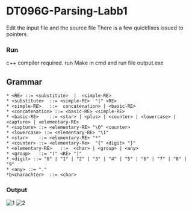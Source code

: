 # DT096G-Parsing-Labb1

Edit the input file and the source file
There is a few quickfixes issued to pointers
### Run
c++ compiler required.
run Make in cmd 
and run file output.exe

## Grammar
```
* <RE> ::= <substitute>  |  <simple-RE>
* <substitute>	::=	<simple-RE>  "|" <RE>
* <simple-RE>	::=  concatenation> | <basic-RE> 
* <concatenation> ::= <basic-RE> <simple-RE> 
* <basic-RE>	::= <star> | <plus> | <counter> | <lowercase> | <capture> | <elementary-RE>
* <capture> ::= <elementary-RE> "\O" <counter>
* <lowercase> ::= <elementary-RE> "\I"
* <star>	::=	<elementary-RE> "*"
* <counter> ::= <elementary-Re>  "{" <digit> "}"
* <elementary-RE>	::=	 <char> | <group> | <any> 
* <group>	::=	"(" <RE> ")"
* <digit> ::= "0" | "1" | "2" | "3" | "4" | "5" | "6" | "7" | "8" | "9"
* <any>	::=	"."
*b<charachter>	::= <char>
 ```
### Output

![1](https://user-images.githubusercontent.com/43444902/53501921-51f0ce80-3aad-11e9-983e-a042ade41a46.PNG)
![2](https://user-images.githubusercontent.com/43444902/53501922-52896500-3aad-11e9-92f2-63b48aace06a.PNG)

